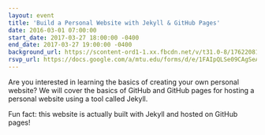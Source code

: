 ```yaml
---
layout: event
title: 'Build a Personal Website with Jekyll & GitHub Pages'
date: 2016-03-01 07:00:00
start_date: 2017-03-27 18:00:00 -0400
end_date: 2017-03-27 19:00:00 -0400
background_url: https://scontent-ord1-1.xx.fbcdn.net/v/t31.0-8/17622081_1835335103391026_1020111924151509088_o.jpg?oh=1ef8ccfa65105ee72d485ce494301c32&oe=595794D3
rsvp_url: https://docs.google.com/a/mtu.edu/forms/d/e/1FAIpQLSe09CAgSeAt2Vwn5G30v-VPMHzjEGzdb7IGcFemqjj3wCwNYA/viewform
---
```


Are you interested in learning the basics of creating your own
personal website? We will cover the basics of GitHub and GitHub
pages for hosting a personal website using a tool called Jekyll.

Fun fact: this website is actually built with Jekyll and hosted
on GitHub pages!
